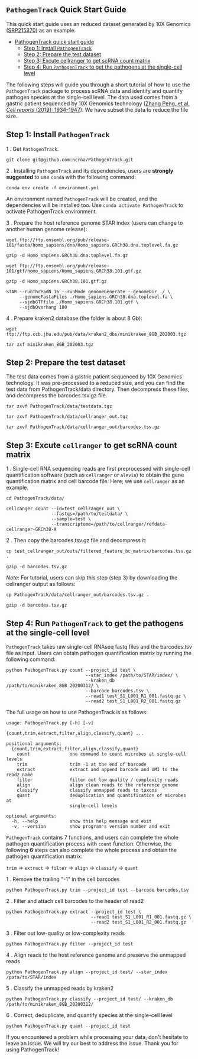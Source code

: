 `PathogenTrack` Quick Start Guide
--------------------

This quick start guide uses an reduced dataset generated by 10X Genomics ([SRP215370](https://www.ncbi.nlm.nih.gov/sra/?term=SRP215370)) as an example.

- [PathogenTrack quick start guide](#PathogenTrack-quick-start-guide)
  * [Step 1: Install `PathogenTrack`](#step-1-install-pathogentrack)
  * [Step 2: Prepare the test dataset](#step-2-prepare-the-test-dataset)
  * [Step 3: Excute cellranger to get scRNA count matrix](#step-3-Excute-cellranger-to-get-scRNA-count-matrix)
  * [Step 4: Run `PathogenTrack` to get the pathogens at the single-cell level](#step4-run-pathogentrack-to-get-the-pathogens-at-the-single-cell-level)

The following steps will guide you through a short tutorial of how to use the `PathogenTrack` 
package to process scRNA data and identify and quantify pathogen species at the single-cell level.
The data used comes from a gastric patient sequenced by 10X Genomics technology ([Zhang Peng, et al. 
*Cell reports* (2019): 1934-1947](https://pubmed.ncbi.nlm.nih.gov/31067475/)). We have subset the 
data to reduce the file size.

Step 1: Install `PathogenTrack`
-----------------------------------

1 . Get `PathogenTrack`.
```
git clone git@github.com:ncrna/PathogenTrack.git
```

2 . Installing `PathogenTrack` and its dependencies, users are **strongly suggested** to
use `conda` with the following command:

```
conda env create -f environment.yml
```
An environment named `PathogenTrack` will be created, and the dependencies will be installed too.
Use ```conda activate PathogenTrack``` to activate PathogenTrack environment.


3 . Prepare the host reference genome STAR index (users can change to another human genome release):
```
wget ftp://ftp.ensembl.org/pub/release-101/fasta/homo_sapiens/dna/Homo_sapiens.GRCh38.dna.toplevel.fa.gz

gzip -d Homo_sapiens.GRCh38.dna.toplevel.fa.gz

wget ftp://ftp.ensembl.org/pub/release-101/gtf/homo_sapiens/Homo_sapiens.GRCh38.101.gtf.gz

gzip -d Homo_sapiens.GRCh38.101.gtf.gz

STAR --runThreadN 16 --runMode genomeGenerate --genomeDir ./ \
     --genomeFastaFiles ./Homo_sapiens.GRCh38.dna.toplevel.fa \
     --sjdbGTFfile ./Homo_sapiens.GRCh38.101.gtf \
     --sjdbOverhang 100
```

4 . Prepare kraken2 database (the folder is about 8 Gb):
```
wget ftp://ftp.ccb.jhu.edu/pub/data/kraken2_dbs/minikraken_8GB_202003.tgz

tar zxf minikraken_8GB_202003.tgz
```

Step 2: Prepare the test dataset
--------------------------------------

The test data comes from a gastric patient sequenced by 10X Genomics technology. It was pre-processed to
a reduced size, and you can find the test data from PathogenTrack/data directory. Then decompress these files, 
and decompress the barcodes.tsv.gz file.
```
tar zxvf PathogenTrack/data/testdata.tgz

tar zxvf PathogenTrack/data/cellranger_out.tgz

tar zxvf PathogenTrack/data/cellranger_out/barcodes.tsv.gz
```

Step 3: Excute `cellranger` to get scRNA count matrix
-----------------------------------------------------------

1 . Single-cell RNA sequencing reads are first preprocessed with single-cell quantification software 
(such as `cellranger` or `alevin`) to obtain the gene quantification matrix and cell barcode file. 
Here, we use `cellranger` as an example.
```
cd PathogenTrack/data/

cellranger count --id=test_cellranger_out \
                 --fastqs=/path/to/testdata/ \
                 --sample=test \
                 --transcriptome=/path/to/cellranger/refdata-cellranger-GRCh38-A
```

2 . Then copy the barcodes.tsv.gz file and decompress it:
```
cp test_cellranger_out/outs/filtered_feature_bc_matrix/barcodes.tsv.gz .

gzip -d barcodes.tsv.gz
```

*Note*: For tutorial, users can skip this step (step 3) by downloading the cellranger output as follows:
```
cp PathogenTrack/data/cellranger_out/barcodes.tsv.gz .

gzip -d barcodes.tsv.gz
```

Step 4: Run `PathogenTrack` to get the pathogens at the single-cell level
----------------------------------------------------------------------------

`PathogenTrack` takes raw single-cell RNAseq fastq files and the barcodes.tsv file as input. 
Users can obtain pathogen quantification matrix by running the following command:
```
python PathogenTrack.py count --project_id test \
                              --star_index /path/to/STAR/index/ \
                              --kraken_db /path/to/minikraken_8GB_20200312/ \
                              --barcode barcodes.tsv \
                              --read1 test_S1_L001_R1_001.fastq.gz \
                              --read2 test_S1_L001_R2_001.fastq.gz 
```

The full usage on how to use PathogenTrack is as follows:
```
usage: PathogenTrack.py [-h] [-v]
                        {count,trim,extract,filter,align,classify,quant} ...

positional arguments:
  {count,trim,extract,filter,align,classify,quant}
    count               one command to count microbes at single-cell levels
    trim                trim -1 at the end of barcode
    extract             extract and append barcode and UMI to the read2 name
    filter              filter out low quality / complexity reads
    align               align clean reads to the reference genome
    classify            classify unmapped reads to taxons
    quant               deduplication and quantification of microbes at
                        single-cell levels

optional arguments:
  -h, --help            show this help message and exit
  -v, --version         show program's version number and exit
```

`PathogenTrack` contains 7 functions, and users can complete the whole pathogen 
quantification process with `count` function. Otherwise, the following **6** steps can 
also complete the whole process and obtain the pathogen quantification matrix:

`trim` -> `extract` -> `filter` -> `align` -> `classify` -> `quant`

1 . Remove the trailing "-1" in the cell barcodes
```
python PathogenTrack.py trim --project_id test --barcode barcodes.tsv
```

2 . Filter and attach cell barcodes to the header of read2
```
python PathogenTrack.py extract --project_id test \
                                --read1 test_S1_L001_R1_001.fastq.gz \
                                --read2 test_S1_L001_R2_001.fastq.gz
```

3 . Filter out low-quality or low-complexity reads
```
python PathogenTrack.py filter --project_id test
```

4 . Align reads to the host reference genome and preserve the unmapped reads
```
python PathogenTrack.py align --project_id test/ --star_index /pata/to/STAR/index
```

5 . Classify the unmapped reads by kraken2
```
python PathogenTrack.py classify --project_id test/ --kraken_db /path/to/minikraken_8GB_20200312/
```

6 . Correct, deduplicate, and quantify species at the single-cell level
```
python PathogenTrack.py quant --project_id test
```

If you encountered a problem while processing your data, don't hesitate to leave an issue. We will
try our best to address the issue. Thank you for using PathogenTrack! 
